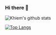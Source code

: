### Hi there 👋

![Khiem's github stats](https://github-readme-stats.vercel.app/api?username=khiemdoan)

[![Top Langs](https://github-readme-stats.vercel.app/api/top-langs/?username=khiemdoan&layout=compact)](https://github.com/khiemdoan)

<!--
**khiemdoan/khiemdoan** is a ✨ _special_ ✨ repository because its `README.md` (this file) appears on your GitHub profile.

Here are some ideas to get you started:

- 🔭 I’m currently working on ...
- 🌱 I’m currently learning ...
- 👯 I’m looking to collaborate on ...
- 🤔 I’m looking for help with ...
- 💬 Ask me about ...
- 📫 How to reach me: ...
- 😄 Pronouns: ...
- ⚡ Fun fact: ...
-->
